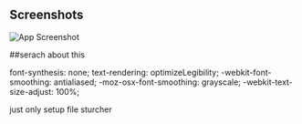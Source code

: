 
## Screenshots

![App Screenshot](https://github.com/SharmaNatvar/ReactJS_Work/blob/main/movie-app/src/assets/ssmovies.jpeg)




 ##serach about this
 
  font-synthesis: none;
  text-rendering: optimizeLegibility;
  -webkit-font-smoothing: antialiased;
  -moz-osx-font-smoothing: grayscale;
  -webkit-text-size-adjust: 100%;




  just only setup file sturcher